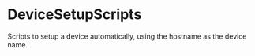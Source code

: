 DeviceSetupScripts
==================

Scripts to setup a device automatically, using the hostname as the device name.
